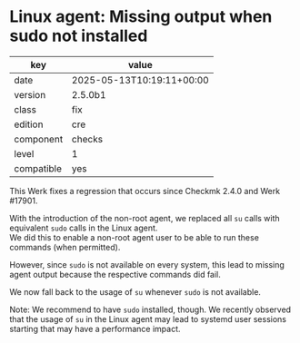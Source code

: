 [//]: # (werk v2)
# Linux agent: Missing output when sudo not installed

key        | value
---------- | ---
date       | 2025-05-13T10:19:11+00:00
version    | 2.5.0b1
class      | fix
edition    | cre
component  | checks
level      | 1
compatible | yes

This Werk fixes a regression that occurs since Checkmk 2.4.0 and Werk #17901.

With the introduction of the non-root agent, we replaced all `su` calls with equivalent
`sudo` calls in the Linux agent.<br>
We did this to enable a non-root agent user to be able to run these commands (when permitted).

However, since `sudo` is not available on every system, this lead to missing agent output because
the respective commands did fail.

We now fall back to the usage of `su` whenever `sudo` is not available.<br>

Note: We recommend to have `sudo` installed, though. We recently observed that the usage of `su`
in the Linux agent may lead to systemd user sessions starting that may have a performance impact.


